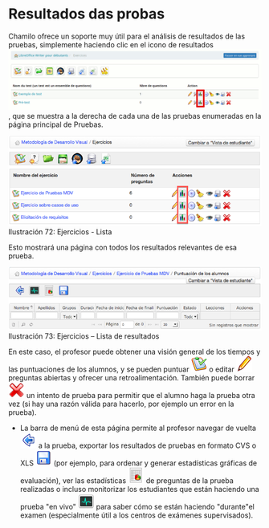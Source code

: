 # Resultados das probas

Chamilo ofrece un soporte muy útil para el análisis de resultados de las pruebas, simplemente haciendo clic en el icono de resultados ![](../../.gitbook/assets/graficos37%20%285%29.png), que se muestra a la derecha de cada una de las pruebas enumeradas en la página principal de Pruebas.

![](../../.gitbook/assets/graficos38%20%285%29.png)Ilustración 72: Ejercicios - Lista

Esto mostrará una página con todos los resultados relevantes de esa prueba.

![](../../.gitbook/assets/graficos39%20%286%29.png)Ilustración 73: Ejercicios – Lista de resultados

En este caso, el profesor puede obtener una visión general de los tiempos y las puntuaciones de los alumnos, y se pueden puntuar ![](../../.gitbook/assets/graficos44%20%284%29.png) o editar ![](../../.gitbook/assets/graficos45%20%284%29.png) preguntas abiertas y ofrecer una retroalimentación. También puede borrar ![](../../.gitbook/assets/graficos46%20%286%29.png) un intento de prueba para permitir que el alumno haga la prueba otra vez \(si hay una razón válida para hacerlo, por ejemplo un error en la prueba\).

* La barra de menú de esta página permite al profesor navegar de vuelta ![](../../.gitbook/assets/graficos40%20%286%29.png) a la prueba, exportar los resultados de pruebas en formato CVS o XLS ![](../../.gitbook/assets/graficos41%20%286%29.png) \(por ejemplo, para ordenar y generar estadísticas gráficas de evaluación\), ver las estadísticas ![](../../.gitbook/assets/graficos42%20%284%29.png) de preguntas de la prueba realizadas o incluso monitorizar los estudiantes que están haciendo una prueba "en vivo" ![](../../.gitbook/assets/graficos43%20%284%29.png) para saber cómo se están haciendo "durante"el examen \(especialmente útil a los centros de exámenes supervisados\).

